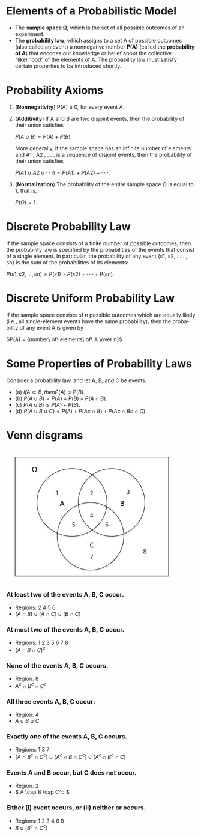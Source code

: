 # Elements of a Probabilistic Model

- The **sample space Ω**, which is the set of all possible outcomes of an
  experiment.
- The **probability law**, which assigns to a set A of possible outcomes (also called an event) a nonnegative number **P(A)** (called the **probability of A**) that encodes our knowledge or belief about the collective “likelihood” of the elements of A. The probability law must satisfy certain properties to be introduced shortly.

# Probability Axioms

1. (**Nonnegativity**) P(A) ≥ 0, for every event A.
2. (**Additivity**) If A and B are two disjoint events, then the probability of their union satisfies
   
   $P(A ∪ B) = {P(A) + P(B)}$

   More generally, if the sample space has an infinite number of elements and A1 , A2 , . . . is a sequence of disjoint events, then the probability of their union satisfies

   $P(A1 ∪A2 ∪···) = {P(A1)+P(A2)+···}.$

3. (**Normalization**) The probability of the entire sample space Ω is equal to 1, that is, 
   
   $P(Ω) = 1.$

# Discrete Probability Law

If the sample space consists of a finite number of possible outcomes, then the probability law is specified by the probabilities of the events that consist of a single element. In particular, the probability of any event {s1, s2, . . . , sn} is the sum of the probabilities of its elements:

  $P({s1, s2, . . . , sn}) = {P(s1) + P(s2) + · · · + P(sn)}.$

# Discrete Uniform Probability Law

If the sample space consists of n possible outcomes which are equally likely (i.e., all single-element events have the same probability), then the proba- bility of any event A is given by

  $P(A) = {number\ of\ elements\ of\ A \over n}$

# Some Properties of Probability Laws

Consider a probability law, and let A, B, and C be events.

- (a) $IfA⊂B,thenP(A)≤P(B).$
- (b) $P(A∪B)=P(A)+P(B)−P(A∩B).$
- (c) $P(A∪B)≤P(A)+P(B).$
- (d) $P(A∪B∪C)=P(A)+P(Ac ∩B)+P(Ac ∩Bc ∩C).$

# Venn disgrams

![Venn Diagram](./images/Venn_diagram.jpeg)

### At least two of the events A, B, C occur.

- Regions: 2 4 5 6
- $(A \cap B) \cup (A \cap C) \cup (B \cap C)$

### At most two of the events A, B, C occur.

- Regions: 1 2 3 5 6 7 8
- $(A \cap B \cap C)^c$

### None of the events A, B, C occurs.

- Region: 8
- $A^c \cap B^c \cap C^c$

### All three events A, B, C occur:

- Region: 4
- $A \cup B \cup C$

### Exactly one of the events A, B, C occurs.

- Regions: 1 3 7
- $(A \cap B^c \cap C^c) \cup (A^c \cap B \cap C^c) \cup (A^c \cap B^c \cap C)$

### Events A and B occur, but C does not occur.

- Region: 2
- $ A \cap B \cap C^c $

### Either (i) event occurs, or (ii) neither or occurs.

- Regions: 1 2 3 4 6 8
- $B \cup (B^c \cap C^c)$
